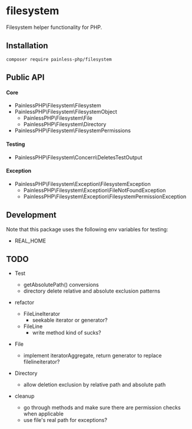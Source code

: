 # filesystem

Filesystem helper functionality for PHP.

## Installation

```
composer require painless-php/filesystem
```

## Public API

#### Core

* PainlessPHP\Filesystem\Filesystem
* PainlessPHP\Filesystem\FilesystemObject
    * PainlessPHP\Filesystem\File
    * PainlessPHP\Filesystem\Directory
* PainlessPHP\Filesystem\FilesystemPermissions

#### Testing

* PainlessPHP\Filesystem\Concern\DeletesTestOutput

#### Exception

* PainlessPHP\Filesystem\Exception\FilesystemException
    * PainlessPHP\Filesystem\Exception\FileNotFoundException
    * PainlessPHP\Filesystem\Exception\FilesystemPermissionException

## Development

Note that this package uses the following env variables for testing:
* REAL_HOME

## TODO

* Test
    * getAbsolutePath() conversions
    * directory delete relative and absolute exclusion patterns

* refactor
    * FileLineIterator
        * seekable iterator or generator?
    * FileLine
        * write method kind of sucks?

* File
    * implement iteratorAggregate, return generator to replace
      filelineiterator?

* Directory
    * allow deletion exclusion by relative path and absolute path

* cleanup
    * go through methods and make sure there are permission checks when applicable
    * use file's real path for exceptions?

